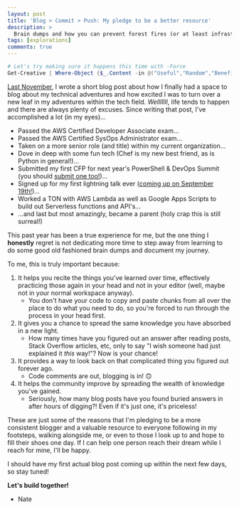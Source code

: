 ```yaml
---
layout: post
title: 'Blog > Commit > Push: My pledge to be a better resource'
description: >
  Brain dumps and how you can prevent forest fires (or at least infrastructure fires!)
tags: [explorations]
comments: true
---
```


```powershell
# Let's try making sure it happens this time with -Force
Get-Creative | Where-Object {$_.Content -in @("Useful","Random","Beneficial")} | Format-Blog -Force -Confirm:$false
```

[Last November](https://ferrell.io/2017/11/30/new-blog/), I wrote a short blog post about how I finally had a space to blog about my technical adventures and how excited I was to turn over a new leaf in my adventures within the tech field. _Welllllll_, life tends to happen and there are always plenty of excuses. Since writing that post, I've accomplished a lot (in my eyes)...

* Passed the AWS Certified Developer Associate exam...
* Passed the AWS Certified SysOps Administrator exam...
* Taken on a more senior role (and title) within my current organization...
* Dove in deep with some fun tech (Chef is my new best friend, as is Python in general!)...
* Submitted my first CFP for next year's PowerShell & DevOps Summit (you should [submit one too!](https://www.papercall.io/summit2019))...
* Signed up for my first lightning talk ever ([coming up on September 19th!](https://github.com/PSPowerHour/PSPowerHour/issues/75))...
* Worked a TON with AWS Lambda as well as Google Apps Scripts to build out Serverless functions and API's...
* ...and last but most amazingly, became a parent (holy crap this is still surreal!)

This past year has been a true experience for me, but the one thing I **honestly** regret is not dedicating more time to step away from learning to do some good old fashioned brain dumps and document my journey. 

To me, this is truly important because:

1. It helps you recite the things you've learned over time, effectively practicing those again in your head and not in your editor (well, maybe not in your normal workspace anyway).
    * You don't have your code to copy and paste chunks from all over the place to do what you need to do, so you're forced to run through the process in your head first.
2. It gives you a chance to spread the same knowledge you have absorbed in a new light.
    * How many times have you figured out an answer after reading posts, Stack Overflow articles, etc, only to say "I wish someone had just explained it _this_ way!"? Now is your chance!
3. It provides a way to look back on that complicated thing you figured out forever ago.
    * Code comments are out, blogging is in! 🙃
4. It helps the community improve by spreading the wealth of knowledge you've gained.
    * Seriously, how many blog posts have you found buried answers in after hours of digging?! Even if it's just one, it's priceless!

These are just some of the reasons that I'm pledging to be a more consistent blogger and a valuable resource to everyone following in my footsteps, walking alongside me, or even to those I look up to and hope to fill their shoes one day. If I can help one person reach their dream while I reach for mine, I'll be happy.

I should have my first actual blog post coming up within the next few days, so stay tuned!

**Let's build together!**
- Nate